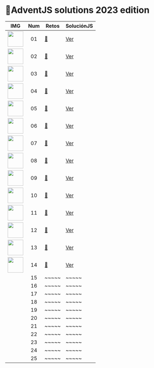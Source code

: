 # 🎄AdventJS solutions 2023 edition



| IMG                                                                                              | Num  | Retos                                                           |  SoluciónJS                                                                     | 
| ------------------------------------------------------------------------------------------------ | :-: | ------------------------------------------------------------------------- | ---------------------------------------------------------------------------------- | 
|<img src="https://adventjs.dev/challenges-2023/1.png" width="50" style="object-fit: contain;"/>|01|[🎁](https://adventjs.dev/es/challenges/2023/1)|[Ver](https://github.com/mariaelisaaraya/adventJS2023/blob/master/challenge01/index.js)| 
|<img src="https://adventjs.dev/challenges-2023/2.png" width="50" style="object-fit: contain;"/>|02|[🎁](https://adventjs.dev/es/challenges/2023/2)|[Ver](https://github.com/mariaelisaaraya/adventJS2023/blob/master/challenge02/index.js)|
|<img src="https://adventjs.dev/challenges-2023/3.png" width="50" style="object-fit: contain;"/>|03|[🎁](https://adventjs.dev/es/challenges/2023/3)|[Ver](https://github.com/mariaelisaaraya/adventJS2023/blob/master/challenge03/index.js)|
|<img src="https://adventjs.dev/challenges-2023/4.png" width="50" style="object-fit: contain;"/>|04|[🎁](https://adventjs.dev/es/challenges/2023/4)|[Ver](https://github.com/mariaelisaaraya/adventJS2023/blob/master/challenge04/index.js)|
|<img src="https://adventjs.dev/challenges-2023/5.png" width="50" style="object-fit: contain;"/>|05|[🎁](https://adventjs.dev/es/challenges/2023/5)|[Ver](https://github.com/mariaelisaaraya/adventJS2023/blob/master/challenge05/index.js)|
|<img src="https://adventjs.dev/challenges-2023/6.png" width="50" style="object-fit: contain;"/>|06|[🎁](https://adventjs.dev/es/challenges/2023/5)|[Ver](https://github.com/mariaelisaaraya/adventJS2023/blob/master/challenge06/index.js)|
|<img src="https://adventjs.dev/challenges-2023/7.png" width="50" style="object-fit: contain;"/>|07|[🎁](https://adventjs.dev/es/challenges/2023/5)|[Ver](https://github.com/mariaelisaaraya/adventJS2023/blob/master/challenge07/index.js)|
|<img src="https://adventjs.dev/challenges-2023/8.png" width="50" style="object-fit: contain;"/>|08|[🎁](https://adventjs.dev/es/challenges/2023/5)|[Ver](https://github.com/mariaelisaaraya/adventJS2023/blob/master/challenge08/index.js)|
|<img src="https://adventjs.dev/challenges-2023/9.png" width="50" style="object-fit: contain;"/>|09|[🎁](https://adventjs.dev/es/challenges/2023/5)|[Ver](https://github.com/mariaelisaaraya/adventJS2023/blob/master/challenge09/index.js)|
|<img src="https://adventjs.dev/challenges-2023/10.png" width="50" style="object-fit: contain;"/>|10|[🎁](https://adventjs.dev/es/challenges/2023/5)|[Ver](https://github.com/mariaelisaaraya/adventJS2023/blob/master/challenge10/index.js)|
|<img src="https://adventjs.dev/challenges-2023/11.png" width="50" style="object-fit: contain;"/>|11|[🎁](https://adventjs.dev/es/challenges/2023/5)|[Ver](https://github.com/mariaelisaaraya/adventJS2023/blob/master/challenge11/index.js)|
|<img src="https://adventjs.dev/challenges-2023/12.png" width="50" style="object-fit: contain;"/>|12|[🎁](https://adventjs.dev/es/challenges/2023/5)|[Ver](https://github.com/mariaelisaaraya/adventJS2023/blob/master/challenge12/index.js)|
|<img src="https://adventjs.dev/challenges-2023/13.png" width="50" style="object-fit: contain;"/>|13|[🎁](https://adventjs.dev/es/challenges/2023/5)|[Ver](https://github.com/mariaelisaaraya/adventJS2023/blob/master/challenge13/index.js)|
|<img src="https://adventjs.dev/challenges-2023/14.png" width="50" style="object-fit: contain;"/>|14|[🎁](https://adventjs.dev/es/challenges/2023/5)|[Ver](https://github.com/mariaelisaaraya/adventJS2023/blob/master/challenge14/index.js)|
|                                                                                                  | 15  | ~~~~~| ~~~~~                                                                              |
|                                                                                                  | 16  | ~~~~~| ~~~~~                                                                              |
|                                                                                                  | 17  | ~~~~~| ~~~~~                                                                              |
|                                                                                                  | 18  | ~~~~~| ~~~~~                                                                              |
|                                                                                                  | 19  | ~~~~~| ~~~~~                                                                              | 
|                                                                                                  | 20  | ~~~~~| ~~~~~                                                                              |
|                                                                                                  | 21  | ~~~~~| ~~~~~                                                                              |
|                                                                                                  | 22  | ~~~~~| ~~~~~                                                                              | 
|                                                                                                  | 23  | ~~~~~| ~~~~~                                                                              | 
|                                                                                                  | 24  | ~~~~~| ~~~~~                                                                              |
|                                                                                                  | 25  | ~~~~~| ~~~~~                                                                              |  
